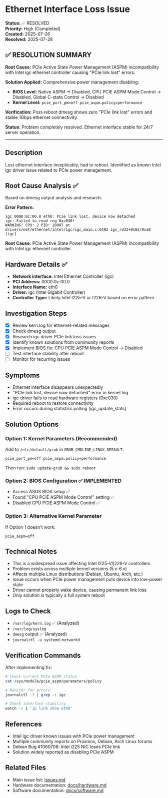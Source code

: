# Ethernet Interface Loss Issue

**Status:** ✅ RESOLVED  
**Priority:** High (Completed)  
**Created:** 2025-07-26  
**Resolved:** 2025-07-28

## ✅ RESOLUTION SUMMARY

**Root Cause:** PCIe Active State Power Management (ASPM) incompatibility with Intel igc ethernet controller causing "PCIe link lost" errors.

**Solution Applied:** Comprehensive power management disabling:
- **BIOS Level:** Native ASPM → Disabled, CPU PCIE ASPM Mode Control → Disabled, Global C-state Control → Disabled
- **Kernel Level:** `pcie_port_pm=off pcie_aspm.policy=performance`

**Verification:** Post-reboot dmesg shows zero "PCIe link lost" errors and stable 1Gbps ethernet connectivity.

**Status:** Problem completely resolved. Ethernet interface stable for 24/7 server operation.

---

## Description
Lost ethernet interface inexplicably, had to reboot. Identified as known Intel igc driver issue related to PCIe power management.

## Root Cause Analysis ✅
Based on dmesg output analysis and research:

**Error Pattern:**
```
igc 0000:0c:00.0 eth0: PCIe link lost, device now detached
igc: Failed to read reg 0xc030!
WARNING: CPU: 2 PID: 10907 at drivers/net/ethernet/intel/igc/igc_main.c:6482 igc_rd32+0x91/0xa0 [igc]
```

**Root Cause:** PCIe Active State Power Management (ASPM) incompatibility with Intel igc ethernet controller.

## Hardware Details ✅
- **Network interface:** Intel Ethernet Controller (igc)
- **PCI Address:** 0000:0c:00.0
- **Interface Name:** eth0
- **Driver:** igc (Intel Gigabit Controller)
- **Controller Type:** Likely Intel I225-V or I226-V based on error pattern

## Investigation Steps
- [x] Review kern.log for ethernet-related messages
- [x] Check dmesg output
- [x] Research igc driver PCIe link loss issues
- [x] Identify known solutions from community reports
- [x] Implement BIOS fix: CPU PCIE ASPM Mode Control → Disabled
- [ ] Test interface stability after reboot
- [ ] Monitor for recurring issues

## Symptoms
- Ethernet interface disappears unexpectedly
- "PCIe link lost, device now detached" error in kernel log
- igc driver fails to read hardware registers (0xc030)
- Required reboot to restore connectivity
- Error occurs during statistics polling (igc_update_stats)

## Solution Options

### Option 1: Kernel Parameters (Recommended)
Add to `/etc/default/grub` in `GRUB_CMDLINE_LINUX_DEFAULT`:
```
pcie_port_pm=off pcie_aspm.policy=performance
```
Then run: `sudo update-grub && sudo reboot`

### Option 2: BIOS Configuration ✅ IMPLEMENTED
- Access ASUS BIOS setup ✅
- Found "CPU PCIE ASPM Mode Control" setting ✅
- Disabled CPU PCIE ASPM Mode Control ✅

### Option 3: Alternative Kernel Parameter
If Option 1 doesn't work:
```
pcie_aspm=off
```

## Technical Notes
- This is a widespread issue affecting Intel I225-V/I226-V controllers
- Problem exists across multiple kernel versions (5.x-6.x)
- Affects multiple Linux distributions (Debian, Ubuntu, Arch, etc.)
- Issue occurs when PCIe power management puts device into low-power state
- Driver cannot properly wake device, causing permanent link loss
- Only solution is typically a full system reboot

## Logs to Check
- `/var/log/kern.log` ✅ (Analyzed)
- `/var/log/syslog`
- `dmesg` output ✅ (Analyzed)
- `journalctl -u systemd-networkd`

## Verification Commands
After implementing fix:
```bash
# Check current PCIe ASPM status
cat /sys/module/pcie_aspm/parameters/policy

# Monitor for errors
journalctl -f | grep -i igc

# Check interface stability
watch -n 1 'ip link show eth0'
```

## References
- Intel igc driver known issues with PCIe power management
- Multiple community reports on Proxmox, Debian, Arch Linux forums
- Debian Bug #1060706: Intel i225 NIC loses PCIe link
- Solution widely reported as disabling PCIe ASPM

## Related Files
- Main issue list: [Issues.md](../Issues.md)
- Hardware documentation: [docs/hardware.md](../docs/hardware.md)
- Software documentation: [docs/software.md](../docs/software.md)
